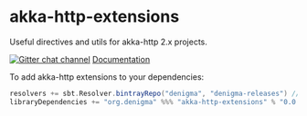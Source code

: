akka-http-extensions
====================
Useful directives and utils for akka-http 2.x projects. 

[![Gitter chat channel](https://badges.gitter.im/Join%20Chat.svg)](https://gitter.im/denigma/denigma-libs?utm_source=badge&utm_medium=badge&utm_campaign=pr-badge)
[Documentation](http://denigma.github.io/akka-http-extensions)

To add akka-http extensions to your dependencies:
```scala
resolvers += sbt.Resolver.bintrayRepo("denigma", "denigma-releases") //add resolver
libraryDependencies += "org.denigma" %%% "akka-http-extensions" % "0.0.10"
```